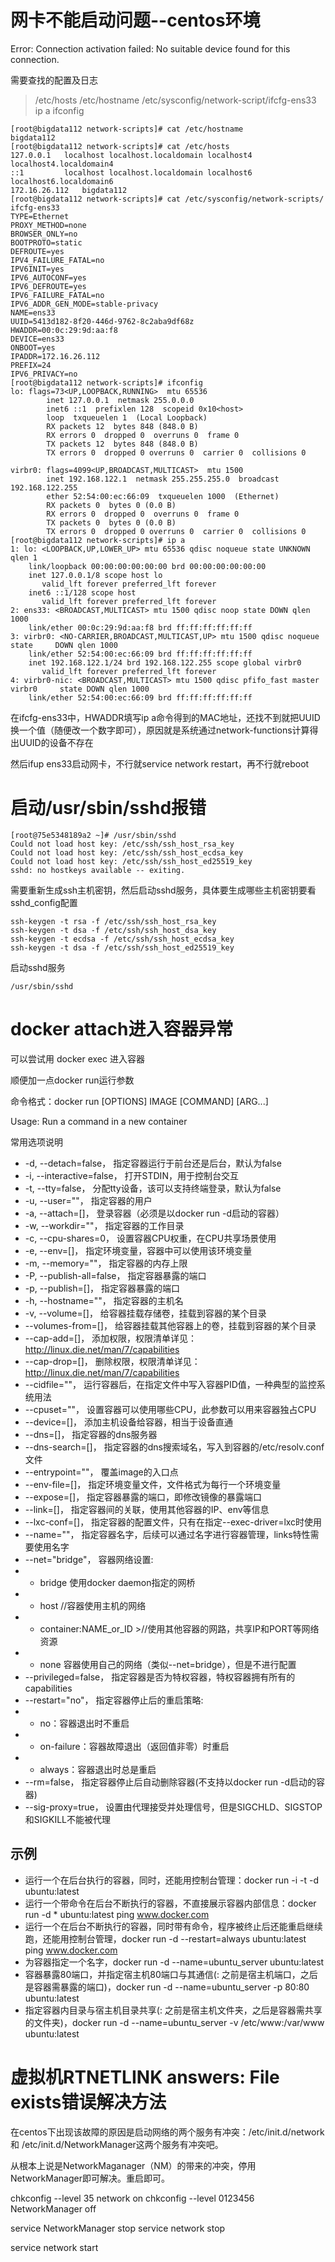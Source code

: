 
# 网卡不能启动问题--centos环境

Error: Connection activation failed: No suitable device found for this connection.

需要查找的配置及日志

> /etc/hosts
> /etc/hostname
> /etc/sysconfig/network-script/ifcfg-ens33
> ip a
> ifconfig


    [root@bigdata112 network-scripts]# cat /etc/hostname
    bigdata112
    [root@bigdata112 network-scripts]# cat /etc/hosts
    127.0.0.1   localhost localhost.localdomain localhost4 localhost4.localdomain4
    ::1         localhost localhost.localdomain localhost6 localhost6.localdomain6
    172.16.26.112   bigdata112
    [root@bigdata112 network-scripts]# cat /etc/sysconfig/network-scripts/    ifcfg-ens33 
    TYPE=Ethernet
    PROXY_METHOD=none
    BROWSER_ONLY=no
    BOOTPROTO=static
    DEFROUTE=yes
    IPV4_FAILURE_FATAL=no
    IPV6INIT=yes
    IPV6_AUTOCONF=yes
    IPV6_DEFROUTE=yes
    IPV6_FAILURE_FATAL=no
    IPV6_ADDR_GEN_MODE=stable-privacy
    NAME=ens33
    UUID=5413d182-8f20-446d-9762-8c2aba9df68z
    HWADDR=00:0c:29:9d:aa:f8
    DEVICE=ens33
    ONBOOT=yes
    IPADDR=172.16.26.112
    PREFIX=24
    IPV6_PRIVACY=no
    [root@bigdata112 network-scripts]# ifconfig
    lo: flags=73<UP,LOOPBACK,RUNNING>  mtu 65536
            inet 127.0.0.1  netmask 255.0.0.0
            inet6 ::1  prefixlen 128  scopeid 0x10<host>
            loop  txqueuelen 1  (Local Loopback)
            RX packets 12  bytes 848 (848.0 B)
            RX errors 0  dropped 0  overruns 0  frame 0
            TX packets 12  bytes 848 (848.0 B)
            TX errors 0  dropped 0 overruns 0  carrier 0  collisions 0
    
    virbr0: flags=4099<UP,BROADCAST,MULTICAST>  mtu 1500
            inet 192.168.122.1  netmask 255.255.255.0  broadcast 192.168.122.255
            ether 52:54:00:ec:66:09  txqueuelen 1000  (Ethernet)
            RX packets 0  bytes 0 (0.0 B)
            RX errors 0  dropped 0  overruns 0  frame 0
            TX packets 0  bytes 0 (0.0 B)
            TX errors 0  dropped 0 overruns 0  carrier 0  collisions 0
    [root@bigdata112 network-scripts]# ip a
    1: lo: <LOOPBACK,UP,LOWER_UP> mtu 65536 qdisc noqueue state UNKNOWN qlen 1
        link/loopback 00:00:00:00:00:00 brd 00:00:00:00:00:00
        inet 127.0.0.1/8 scope host lo
           valid_lft forever preferred_lft forever
        inet6 ::1/128 scope host 
           valid_lft forever preferred_lft forever
    2: ens33: <BROADCAST,MULTICAST> mtu 1500 qdisc noop state DOWN qlen 1000
        link/ether 00:0c:29:9d:aa:f8 brd ff:ff:ff:ff:ff:ff
    3: virbr0: <NO-CARRIER,BROADCAST,MULTICAST,UP> mtu 1500 qdisc noqueue state     DOWN qlen 1000
        link/ether 52:54:00:ec:66:09 brd ff:ff:ff:ff:ff:ff
        inet 192.168.122.1/24 brd 192.168.122.255 scope global virbr0
           valid_lft forever preferred_lft forever
    4: virbr0-nic: <BROADCAST,MULTICAST> mtu 1500 qdisc pfifo_fast master virbr0     state DOWN qlen 1000
        link/ether 52:54:00:ec:66:09 brd ff:ff:ff:ff:ff:ff

在ifcfg-ens33中，HWADDR填写ip a命令得到的MAC地址，还找不到就把UUID换一个值（随便改一个数字即可），原因就是系统通过network-functions计算得出UUID的设备不存在

然后ifup ens33启动网卡，不行就service network restart，再不行就reboot

# 启动/usr/sbin/sshd报错

    [root@75e5348189a2 ~]# /usr/sbin/sshd
    Could not load host key: /etc/ssh/ssh_host_rsa_key
    Could not load host key: /etc/ssh/ssh_host_ecdsa_key
    Could not load host key: /etc/ssh/ssh_host_ed25519_key
    sshd: no hostkeys available -- exiting.

需要重新生成ssh主机密钥，然后启动sshd服务，具体要生成哪些主机密钥要看sshd_config配置

    ssh-keygen -t rsa -f /etc/ssh/ssh_host_rsa_key
    ssh-keygen -t dsa -f /etc/ssh/ssh_host_dsa_key
    ssh-keygen -t ecdsa -f /etc/ssh/ssh_host_ecdsa_key 
    ssh-keygen -t dsa -f /etc/ssh/ssh_host_ed25519_key


启动sshd服务

    /usr/sbin/sshd

# docker attach进入容器异常

可以尝试用 docker exec 进入容器

顺便加一点docker run运行参数

命令格式：docker run [OPTIONS] IMAGE [COMMAND] [ARG...]

Usage: Run a command in a new container

常用选项说明

* -d, --detach=false， 指定容器运行于前台还是后台，默认为false
* -i, --interactive=false， 打开STDIN，用于控制台交互
* -t, --tty=false， 分配tty设备，该可以支持终端登录，默认为false
* -u, --user=""， 指定容器的用户
* -a, --attach=[]， 登录容器（必须是以docker run -d启动的容器）
* -w, --workdir=""， 指定容器的工作目录
* -c, --cpu-shares=0， 设置容器CPU权重，在CPU共享场景使用
* -e, --env=[]， 指定环境变量，容器中可以使用该环境变量
* -m, --memory=""， 指定容器的内存上限
* -P, --publish-all=false， 指定容器暴露的端口
* -p, --publish=[]， 指定容器暴露的端口
* -h, --hostname=""， 指定容器的主机名
* -v, --volume=[]， 给容器挂载存储卷，挂载到容器的某个目录
* --volumes-from=[]， 给容器挂载其他容器上的卷，挂载到容器的某个目录
* --cap-add=[]， 添加权限，权限清单详见：http://linux.die.net/man/7/capabilities
* --cap-drop=[]， 删除权限，权限清单详见：http://linux.die.net/man/7/capabilities
* --cidfile=""， 运行容器后，在指定文件中写入容器PID值，一种典型的监控系统用法
* --cpuset=""， 设置容器可以使用哪些CPU，此参数可以用来容器独占CPU
* --device=[]， 添加主机设备给容器，相当于设备直通
* --dns=[]， 指定容器的dns服务器
* --dns-search=[]， 指定容器的dns搜索域名，写入到容器的/etc/resolv.conf文件
* --entrypoint=""， 覆盖image的入口点
* --env-file=[]， 指定环境变量文件，文件格式为每行一个环境变量
* --expose=[]， 指定容器暴露的端口，即修改镜像的暴露端口
* --link=[]， 指定容器间的关联，使用其他容器的IP、env等信息
* --lxc-conf=[]， 指定容器的配置文件，只有在指定--exec-driver=lxc时使用
* --name=""， 指定容器名字，后续可以通过名字进行容器管理，links特性需要使用名字
* --net="bridge"， 容器网络设置:
* * bridge 使用docker daemon指定的网桥
* * host //容器使用主机的网络
* * container:NAME_or_ID >//使用其他容器的网路，共享IP和PORT等网络资源
* * none 容器使用自己的网络（类似--net=bridge），但是不进行配置
* --privileged=false， 指定容器是否为特权容器，特权容器拥有所有的capabilities
* --restart="no"， 指定容器停止后的重启策略:
* * no：容器退出时不重启
* * on-failure：容器故障退出（返回值非零）时重启
* * always：容器退出时总是重启
* --rm=false， 指定容器停止后自动删除容器(不支持以docker run -d启动的容器)
* --sig-proxy=true， 设置由代理接受并处理信号，但是SIGCHLD、SIGSTOP和SIGKILL不能被代理
## 示例
* 运行一个在后台执行的容器，同时，还能用控制台管理：docker run -i -t -d ubuntu:latest
* 运行一个带命令在后台不断执行的容器，不直接展示容器内部信息：docker run -d * ubuntu:latest ping www.docker.com
* 运行一个在后台不断执行的容器，同时带有命令，程序被终止后还能重启继续跑，还能用控制台管理，docker run -d --restart=always ubuntu:latest ping www.docker.com
* 为容器指定一个名字，docker run -d --name=ubuntu_server ubuntu:latest
* 容器暴露80端口，并指定宿主机80端口与其通信(: 之前是宿主机端口，之后是容器需暴露的端口)，docker run -d --name=ubuntu_server -p 80:80 ubuntu:latest
* 指定容器内目录与宿主机目录共享(: 之前是宿主机文件夹，之后是容器需共享的文件夹)，docker run -d --name=ubuntu_server -v /etc/www:/var/www ubuntu:latest

# 虚拟机RTNETLINK answers: File exists错误解决方法

在centos下出现该故障的原因是启动网络的两个服务有冲突：/etc/init.d/network 和 /etc/init.d/NetworkManager这两个服务有冲突吧。

从根本上说是NetworkMaganager（NM）的带来的冲突，停用NetworkManager即可解决。重启即可。

chkconfig --level 35 network on
chkconfig --level 0123456 NetworkManager off

service NetworkManager stop
service network stop

service network start
